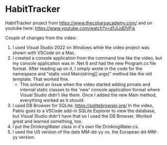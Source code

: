 # HabitTracker
HabitTracker project from https://www.thecsharpacademy.com/ and on youtube here:
https://www.youtube.com/watch?v=d1JIJdDVFjs

Couple of changes from the video:  
1. I used Visual Studio 2022 on Windows while the video project was shown with VSCode on a Mac.
2. I created a console application from the command line like the video, but my console application was in .Net 6 and had the new Program.cs file format.  After reading up on it, I simply wrote in the code for the namespace and "static void Main(string[] args)" method like the old template.  That worked fine.  
	- This solved an issue when the video started adding private and internal static classes to the 'new' console application format where  Visual Studio didn't like them.  Once I added the new Main method, everything worked as it should.  
3.  I used DB Browser for SQLite:  https://sqlitebrowser.org/  In the video, Pablo goes to a VSCode add-in SQLite Explorer to view the database, but Visual Studio didn't have that so I used the DB Browser.  Worked great and learned something, too.  
4.  I put the DrinkingWater class in it's own file DrinkingWater.cs.  
5.  I used the US version of the date MM-dd-yy vs. the European dd-MM-yy version.  
